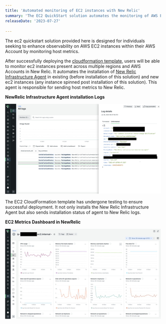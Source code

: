 ```yaml
---
title: 'Automated monitoring of EC2 instances with New Relic'
summary: 'The EC2 QuickStart solution automates the monitoring of AWS EC2 instances in New Relic by using a CloudFormation template to install New Relic Infrastructure Agent on the instances.'
releaseDate: '2023-07-27' 

---
```


The ec2 quickstart solution provided here is designed for individuals seeking to enhance observability on AWS EC2 instances within their AWS Account by monitoring host metrics.

After successfully deploying the [cloudformation template](), users will be able to monitor ec2 instances present across multiple regions and AWS Accounts in New Relic. It automates the installation of [New Relic Infrastructure Agent](https://docs.newrelic.com/docs/infrastructure/install-infrastructure-agent/get-started/install-infrastructure-agent/) in existing (before installation of this solution) and new ec2 instances (any instance spinned post installation of this solution). This agent is responsible for sending host metrics to New Relic.  


**NewRelic Infrastructure Agent installation Logs**


![NewRelic Infrastructure Agent installation Logs](./images/nr_agent_installation_logs.png "EC2 Metrics")

The EC2 CloudFormation template has undergone testing to ensure successful deployment. It not only installs the New Relic Infrastructure Agent but also sends installation status of agent to New Relic logs.



**EC2 Metrics Dashboard in NewRelic**

![EC2 Metrics Dashboard](./images/ec2_metrics_from_agent.png "EC2 Metrics")


